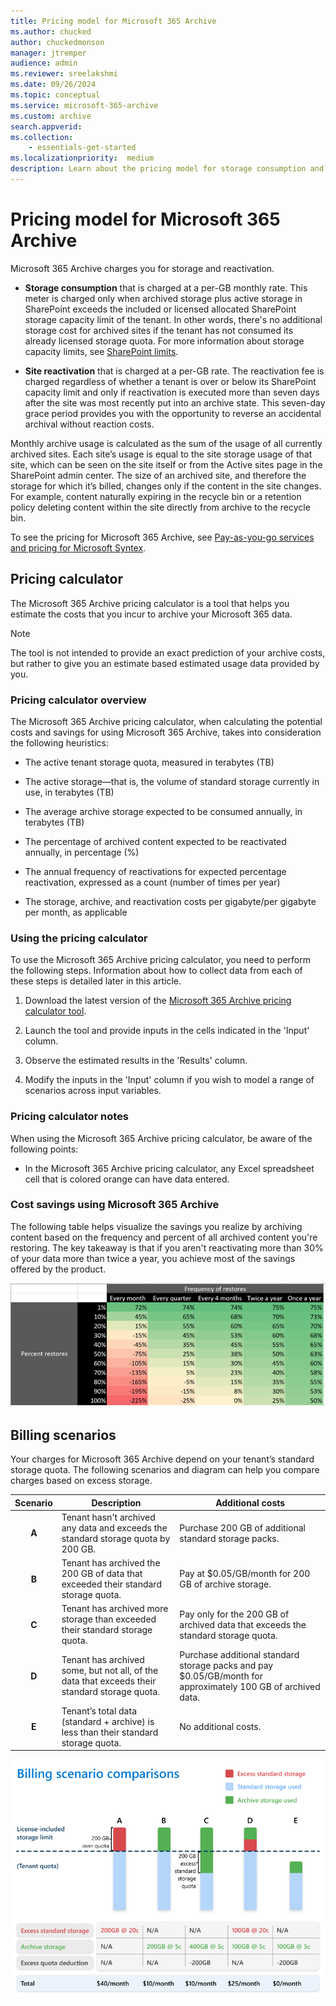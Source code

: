 ```yaml
---
title: Pricing model for Microsoft 365 Archive
ms.author: chucked
author: chuckedmonson
manager: jtremper
audience: admin
ms.reviewer: sreelakshmi
ms.date: 09/26/2024
ms.topic: conceptual
ms.service: microsoft-365-archive
ms.custom: archive
search.appverid:
ms.collection:
    - essentials-get-started
ms.localizationpriority:  medium
description: Learn about the pricing model for storage consumption and site reactivation in Microsoft 365 Archive.
---
```


# Pricing model for Microsoft 365 Archive

Microsoft 365 Archive charges you for storage and reactivation.

- **Storage consumption** that is charged at a per-GB monthly rate. This meter is charged only when archived storage plus active storage in SharePoint exceeds the included or licensed allocated SharePoint storage capacity limit of the tenant. In other words, there's no additional storage cost for archived sites if the tenant has not consumed its already licensed storage quota. For more information about storage capacity limits, see [SharePoint limits](/office365/servicedescriptions/sharepoint-online-service-description/sharepoint-online-limits).

- **Site reactivation** that is charged at a per-GB rate. The reactivation fee is charged regardless of whether a tenant is over or below its SharePoint capacity limit and only if reactivation is executed more than seven days after the site was most recently put into an archive state. This seven-day grace period provides you with the opportunity to reverse an accidental archival without reaction costs.  

Monthly archive usage is calculated as the sum of the usage of all currently archived sites. Each site’s usage is equal to the site storage usage of that site, which can be seen on the site itself or from the Active sites page in the SharePoint admin center. The size of an archived site, and therefore the storage for which it’s billed, changes only if the content in the site changes. For example, content naturally expiring in the recycle bin or a retention policy deleting content within the site directly from archive to the recycle bin.

To see the pricing for Microsoft 365 Archive, see [Pay-as-you-go services and pricing for Microsoft Syntex](/microsoft-365/syntex/syntex-pay-as-you-go-services).

## Pricing calculator

The Microsoft 365 Archive pricing calculator is a tool that helps you estimate the costs that you incur to archive your Microsoft 365 data.

> [!NOTE]
> The tool is not intended to provide an exact prediction of your archive costs, but rather to give you an estimate based estimated usage data provided by you.

### Pricing calculator overview

The Microsoft 365 Archive pricing calculator, when calculating the potential costs and savings for using Microsoft 365 Archive, takes into consideration the following heuristics:

- The active tenant storage quota, measured in terabytes (TB)

- The active storage—that is, the volume of standard storage currently in use, in terabytes (TB)

- The average archive storage expected to be consumed annually, in terabytes (TB)

- The percentage of archived content expected to be reactivated annually, in percentage (%)

- The annual frequency of reactivations for expected percentage reactivation, expressed as a count (number of times per year)

- The storage, archive, and reactivation costs per gigabyte/per gigabyte per month, as applicable

### Using the pricing calculator

To use the Microsoft 365 Archive pricing calculator, you need to perform the following steps. Information about how to collect data from each of these steps is detailed later in this article.

1. Download the latest version of the [Microsoft 365 Archive pricing calculator tool](https://aka.ms/Microsoft365ArchiveCostCalculator).

2. Launch the tool and provide inputs in the cells indicated in the 'Input' column.

3. Observe the estimated results in the 'Results' column.

4. Modify the inputs in the 'Input' column if you wish to model a range of scenarios across input variables.

### Pricing calculator notes

When using the Microsoft 365 Archive pricing calculator, be aware of the following points:

- In the Microsoft 365 Archive pricing calculator, any Excel spreadsheet cell that is colored orange can have data entered.

### Cost savings using Microsoft 365 Archive

The following table helps visualize the savings you realize by archiving content based on the frequency and percent of all archived content you're restoring. The key takeaway is that if you aren't reactivating more than 30% of your data more than twice a year, you achieve most of the savings offered by the product.

![Table showing the COGS savings if you archive with Microsoft 365 Archive.](../media/m365-archive/archive-cogs-savings.png)

## Billing scenarios

Your charges for Microsoft 365 Archive depend on your tenant’s standard storage quota. The following scenarios and diagram can help you compare charges based on excess storage.

|Scenario  |Description  |Additional costs  |
|:---------:|---------|---------|
|**A**     |Tenant hasn't archived any data and exceeds the standard storage quota by 200 GB.         |Purchase 200 GB of additional standard storage packs.         |
|**B**     |Tenant has archived the 200 GB of data that exceeded their standard storage quota.         |Pay at $0.05/GB/month for 200 GB of archive storage.         |
|**C**     |Tenant has archived more storage than exceeded their standard storage quota.         |Pay only for the 200 GB of archived data that exceeds the standard storage quota.         |
|**D**     |Tenant has archived some, but not all, of the data that exceeds their standard storage quota.         |Purchase additional standard storage packs and pay $0.05/GB/month for approximately 100 GB of archived data.         |
|**E**     |Tenant’s total data (standard + archive) is less than their standard storage quota.         |No additional costs.         |

![Diagram showing comparisons for five archive billing scenarios.](../media/m365-archive/archive-billing-scenarios-diagram2.png)

